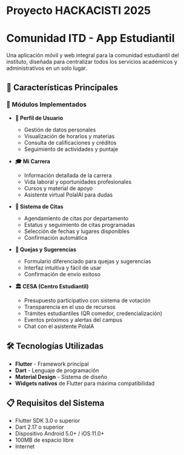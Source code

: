 # Proyecto HACKACISTI 2025
# Comunidad ITD - App Estudiantil

Una aplicación móvil y web integral para la comunidad estudiantil del instituto, diseñada para centralizar todos los servicios académicos y administrativos en un solo lugar.

## 🚀 Características Principales

### 📱 Módulos Implementados

- **👤 Perfil de Usuario**
  - Gestión de datos personales
  - Visualización de horarios y materias
  - Consulta de calificaciones y créditos
  - Seguimiento de actividades y puntaje

- **🎓 Mi Carrera**
  - Información detallada de la carrera
  - Vida laboral y oportunidades profesionales
  - Cursos y material de apoyo
  - Asistente virtual PolalAl para dudas

- **📅 Sistema de Citas**
  - Agendamiento de citas por departamento
  - Estatus y seguimiento de citas programadas
  - Selección de fechas y lugares disponibles
  - Confirmación automática

- **💬 Quejas y Sugerencias**
  - Formulario diferenciado para quejas y sugerencias
  - Interfaz intuitiva y fácil de usar
  - Confirmación de envío exitoso

- **🏛️ CESA (Centro Estudiantil)**
  - Presupuesto participativo con sistema de votación
  - Transparencia en el uso de recursos
  - Trámites estudiantiles (QR comedor, credencialización)
  - Eventos próximos y alertas del campus
  - Chat con el asistente PolalA

## 🛠️ Tecnologías Utilizadas

- **Flutter** - Framework principal
- **Dart** - Lenguaje de programación
- **Material Design** - Sistema de diseño
- **Widgets nativos** de Flutter para máxima compatibilidad

## 📋 Requisitos del Sistema

- Flutter SDK 3.0 o superior
- Dart 2.17 o superior
- Dispositivo Android 5.0+ / iOS 11.0+
- 100MB de espacio libre
- Internet
